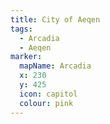 ```yaml
---
title: City of Aeqen
tags:
  - Arcadia
  - Aeqen
marker:
  mapName: Arcadia
  x: 230
  y: 425
  icon: capitol
  colour: pink
---
```

